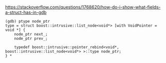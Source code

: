 https://stackoverflow.com/questions/1768620/how-do-i-show-what-fields-a-struct-has-in-gdb
```
(gdb) ptype node_ptr
type = struct boost::intrusive::list_node<void*> [with VoidPointer = void *] {
    node_ptr next_;
    node_ptr prev_;

    typedef boost::intrusive::pointer_rebind<void*, boost::intrusive::list_node<void*> >::type node_ptr;
} *
```

